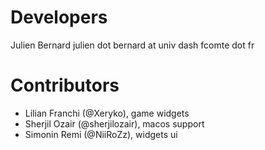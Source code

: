 # Developers

Julien Bernard
  julien dot bernard at univ dash fcomte dot fr


# Contributors

- Lilian Franchi (@Xeryko), game widgets
- Sherjil Ozair (@sherjilozair), macos support
- Simonin Remi (@NiiRoZz), widgets ui
